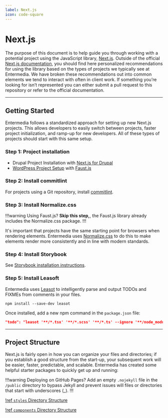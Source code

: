 ```yaml
---
label: Next.js
icon: code-square
---
```


# Next.js

The purpose of this document is to help guide you through working with a potential project using the JavaScript library, [Next.js](https://nextjs.org/). Outside of the official [Next.js documentation](https://nextjs.org/docs/getting-started), you should find here personalized recommendations for using the library based on the types of projects we typically see at Entermedia. We have broken these recommendations out into common elements we tend to interact with often in client work. If something you’re looking for isn’t represented you can either submit a pull request to this repository or refer to the official documentation.

---

## Getting Started

Entermedia follows a standardized approach for setting up new Next.js projects. This allows developers to easily switch between projects, faster project initialization, and ramp-up for new developers. All of these types of projects should start with this same setup.

### Step 1: Project installation

- Drupal Project Installation with [Next.js for Drupal](https://next-drupal.org/)
- [WordPress Project Setup](https://faustjs.org/docs/next/getting-started#on-macos-linux-or-wsl-bash) with [Faust.js](https://faustjs.org/)

### Step 2: Install commitlint

For projects using a Git repository, install [commitlint](/tools/commitlint.md).

### Step 3: Install Normalize.css

!!!warning Using Faust.js?
**Skip this step,**, the Faust.js library already includes the Normalize.css package.
!!!

It's important that projects have the same starting point for browsers when rendering elements. Entermedia uses [Normalize.css](https://necolas.github.io/normalize.css/) to do this to make elements render more consistently and in line with modern standards.

### Step 4: Install Storybook

See [Storybook installation instructions](/javascript/storybook/#installation).

### Step 5: Install Leasoft

Entermedia uses [Leasot](https://github.com/pgilad/leasot) to intelligently parse and output TODOs and FIXMEs from comments in your files.

```shell
npm install --save-dev leasot
```

Once installed, add a new npm command in the `package.json` file:

```json
"todo": "leasot '**/*.tsx' '**/*.scss' '**/*.ts' --ignore '**/node_modules', '**/schema.generated.ts'"
```

---

## Project Structure

Next.js is fairly open in how you can organize your files and directories; if you establish a good structure from the start-up, your subsequent work will be easier, faster, predictable, and scalable. Entermedia has created some helpful starter packages to quickly get up and running:

!!!warning Deploying on GitHub Pages?
Add an empty `.nojekyll` file in the `/public` directory to bypass Jekyll and prevent issues will files or directories that start with underscores (_).
!!!

[!ref `styles` Directory Structure](/css/structure.md)

[!ref `components` Directory Structure](/javascript/reactjs/components.md)
